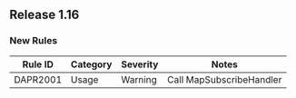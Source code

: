 ## Release 1.16

### New Rules

Rule ID | Category | Severity | Notes
--------|----------|----------|--------------------
DAPR2001| Usage    | Warning  | Call MapSubscribeHandler